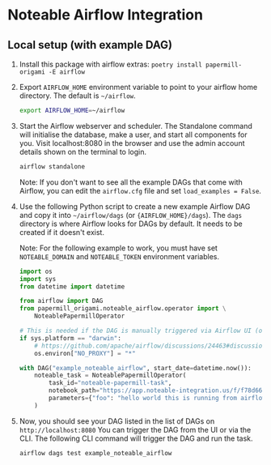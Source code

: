 # Noteable Airflow Integration

## Local setup (with example DAG)

1. Install this package with airflow extras: `poetry install papermill-origami -E airflow`
1. Export `AIRFLOW_HOME` environment variable to point to your airflow home directory. The default is `~/airflow`.
    ```bash
    export AIRFLOW_HOME=~/airflow
    ```
1. Start the Airflow webserver and scheduler. The Standalone command will initialise the database, make a user, and start all components for you. Visit localhost:8080 in the browser and use the admin account details shown on the terminal to login.
   ```bash
   airflow standalone
   ```
   Note: If you don't want to see all the example DAGs that come with Airflow, you can edit the `airflow.cfg` file and set `load_examples = False`.
1. Use the following Python script to create a new example Airflow DAG and copy it into `~/airflow/dags` (or `{AIRFLOW_HOME}/dags`). The `dags` directory is where Airflow looks for DAGs by default. It needs to be created if it doesn't exist.

   Note: For the following example to work, you must have set `NOTEABLE_DOMAIN` and `NOTEABLE_TOKEN` environment variables.

    ```python
    import os
    import sys
    from datetime import datetime

    from airflow import DAG
    from papermill_origami.noteable_airflow.operator import \
        NoteablePapermillOperator

    # This is needed if the DAG is manually triggered via Airflow UI (on macOS, at least)
    if sys.platform == "darwin":
        # https://github.com/apache/airflow/discussions/24463#discussioncomment-3614767
        os.environ["NO_PROXY"] = "*"

    with DAG("example_noteable_airflow", start_date=datetime.now()):
        noteable_task = NoteablePapermillOperator(
            task_id="noteable-papermill-task",
            notebook_path="https://app.noteable-integration.us/f/f78d668e-13f3-49da-84a9-afdece1b1e2a",
            parameters={"foo": "hello world this is running from airflow"},
        )
    ```
1. Now, you should see your DAG listed in the list of DAGs on `http://localhost:8080`
   You can trigger the DAG from the UI or via the CLI. The following CLI command will trigger the DAG and run the task.
   ```bash
   airflow dags test example_noteable_airflow
   ```
